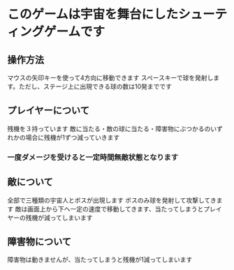 # このゲームは宇宙を舞台にしたシューティングゲームです
## 操作方法
マウスの矢印キーを使って4方向に移動できます
スペースキーで球を発射します。ただし、ステージ上に出現できる球の数は10発までです
## プレイヤーについて
残機を３持っています
敵に当たる・敵の球に当たる・障害物にぶつかるのいずれかの場合に残機が1ずつ減っていきます
### 一度ダメージを受けると一定時間無敵状態となります
## 敵について
全部で三種類の宇宙人とボスが出現します
ボスのみ球を発射して攻撃してきます
敵は画面上から下へ一定の速度で移動してきます、当たってしまうとプレイヤーの残機が減ってしまいます
## 障害物について
障害物は動きませんが、当たってしまうと残機が1減ってしまいます


